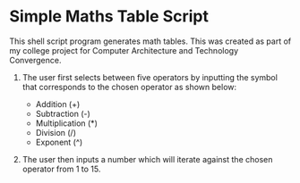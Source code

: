 # Simple Maths Table Script

This shell script program generates math tables. This was created as part of my college project for Computer Architecture and Technology Convergence.

1. The user first selects between five operators by inputting the symbol that corresponds to the chosen operator as shown below:

    * Addition (+)
    * Subtraction (-)
    * Multiplication (*)
    * Division (/)
    * Exponent (^)


2. The user then inputs a number which will iterate against the chosen operator from 1 to 15.
